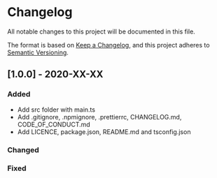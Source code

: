 # Changelog
All notable changes to this project will be documented in this file.

The format is based on [Keep a Changelog](https://keepachangelog.com/en/1.0.0/),
and this project adheres to [Semantic Versioning](https://semver.org/spec/v2.0.0.html).

## [1.0.0] - 2020-XX-XX
### Added
- Add src folder with main.ts
- Add .gitignore, .npmignore, .prettierrc, CHANGELOG.md, CODE_OF_CONDUCT.md
- Add LICENCE, package.json, README.md and tsconfig.json

### Changed
### Fixed